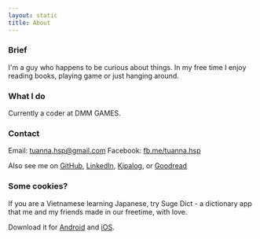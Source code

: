 ```yaml
---
layout: static
title: About
---
```



### Brief
I'm a guy who happens to be curious about things.
In my free time I enjoy reading books, playing game or just hanging around.

### What I do
Currently a coder at DMM GAMES.

### Contact
Email:&nbsp;[tuanna.hsp@gmail.com](mailto:tuanna.hsp@gmail.com)
Facebook:&nbsp;[fb.me/tuanna.hsp](https://www.facebook.com/tuanna.hsp)

Also see me on [GitHub](https://github.com/tuanna-hsp), [LinkedIn](https://www.linkedin.com/in/nguyen-anh-tuan-hsp/), [Kipalog](https://kipalog.com/users/tuanna.hsp/mypage), or [Goodread](https://www.goodreads.com/review/list/62827416)

### Some cookies?
If you are a Vietnamese learning Japanese, try Suge Dict - a dictionary app that me and my friends made in our freetime, with love.

Download it for [Android](https://play.google.com/store/apps/details?id=com.tasogare.dictionary) and [iOS](https://itunes.apple.com/gb/app/suge-dict-tu-dien-nhat-viet/id1446211651).